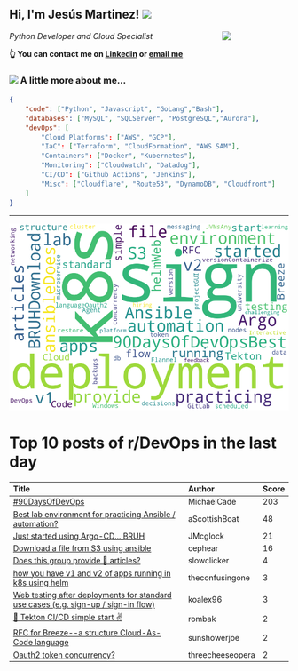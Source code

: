 <!--
**jmartinezl/jmartinezl** is a ✨ _special_ ✨ repository because its `README.md` (this file) appears on your GitHub profile.

Here are some ideas to get you started:

- 🔭 I’m currently working on ...
- 🌱 I’m currently learning ...
- 👯 I’m looking to collaborate on ...
- 🤔 I’m looking for help with ...
- 💬 Ask me about ...
- 📫 How to reach me: ...
- 😄 Pronouns: ...
- ⚡ Fun fact: ...
-->

<h2>Hi, I'm Jesús Martinez! <img src="https://media.giphy.com/media/WUlplcMpOCEmTGBtBW/giphy.gif" width="30"> </h2>
<img align='right' src="https://media.giphy.com/media/NytMLKyiaIh6VH9SPm/giphy.gif" width="120">
<p><em>Python Developer and Cloud Specialist
</em></p>

**👆 You can contact me on [Linkedin](https://www.linkedin.com/in/jes%C3%BAs-martinez-2b7b10104/) or [email me](mailto:jesus.mtz.lorenzo@gmail.com)**

### <img src="https://media.giphy.com/media/VgCDAzcKvsR6OM0uWg/giphy.gif" width="50"> A little more about me...  

```json
{
    "code": ["Python", "Javascript", "GoLang","Bash"],
    "databases": ["MySQL", "SQLServer", "PostgreSQL","Aurora"],
    "devOps": [
        "Cloud Platforms": ["AWS", "GCP"],
        "IaC": ["Terraform", "CloudFormation", "AWS SAM"],
        "Containers": ["Docker", "Kubernetes"],
        "Monitoring": ["Cloudwatch", "Datadog"],
        "CI/CD": ["Github Actions", "Jenkins"],
        "Misc": ["Cloudflare", "Route53", "DynamoDB", "Cloudfront"]
    ]
}
```
---

![Wordcloud](./cloud.png)

# Top 10 posts of r/DevOps in the last day

| Title | Author | Score |
|:---|:---|:---|
| [#90DaysOfDevOps](https://www.reddit.com/r/devops/comments/tt89nk/90daysofdevops/) | MichaelCade | 203 |
| [Best lab environment for practicing Ansible / automation?](https://www.reddit.com/r/devops/comments/tsyi8x/best_lab_environment_for_practicing_ansible/) | aScottishBoat | 48 |
| [Just started using Argo-CD... BRUH](https://www.reddit.com/r/devops/comments/tt4oc5/just_started_using_argocd_bruh/) | JMcglock | 21 |
| [Download a file from S3 using ansible](https://www.reddit.com/r/devops/comments/tt6tr5/download_a_file_from_s3_using_ansible/) | cephear | 16 |
| [Does this group provide 📌 articles?](https://www.reddit.com/r/devops/comments/tsz90f/does_this_group_provide_articles/) | slowclicker | 4 |
| [how you have v1 and v2 of apps running in k8s using helm](https://www.reddit.com/r/devops/comments/ttna8y/how_you_have_v1_and_v2_of_apps_running_in_k8s/) | theconfusingone | 3 |
| [Web testing after deployments for standard use cases (e.g. sign-up / sign-in flow)](https://www.reddit.com/r/devops/comments/tt1hd4/web_testing_after_deployments_for_standard_use/) | koalex96 | 3 |
| [🚀 Tekton CI/CD simple start ✌️](https://www.reddit.com/r/devops/comments/ttnwfn/tekton_cicd_simple_start/) | rombak | 2 |
| [RFC for Breeze--a structure Cloud-As-Code language](https://www.reddit.com/r/devops/comments/tt8ysw/rfc_for_breezea_structure_cloudascode_language/) | sunshowerjoe | 2 |
| [Oauth2 token concurrency?](https://www.reddit.com/r/devops/comments/tt5x9o/oauth2_token_concurrency/) | threecheeseopera | 2 |
